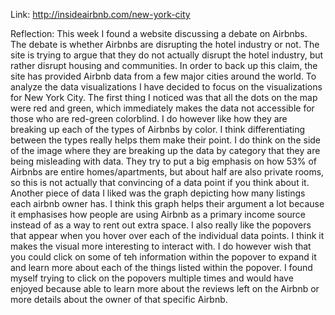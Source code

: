 Link: http://insideairbnb.com/new-york-city

Reflection: 
This week I found a website discussing a debate on Airbnbs. The debate is whether Airbnbs are disrupting the hotel 
industry or not. The site is trying to argue that they do not actually disrupt the hotel industry, but rather disrupt
housing and communities. In order to back up this claim, the site has provided Airbnb data from a few major cities 
around the world. To analyze the data visualizations I have decided to focus on the visualizations for New York City. 
The first thing I noticed was that all the dots on the map were red and green, which immediately makes the data 
not accessible for those who are red-green colorblind. I do however like how they are breaking up each of the types of 
Airbnbs by color. I think differentiating between the types really helps them make their point. I do think on the side 
of the image where they are breaking up the data by category that they are being misleading with data. They try to put
a big emphasis on how 53% of Airbnbs are entire homes/apartments, but about half are also private rooms, so this is not
actually that convincing of a data point if you think about it. Another piece of data I liked was the graph depicting 
how many listings each airbnb owner has. I think this graph helps their argument a lot because it emphasises how people
are using Airbnb as a primary income source instead of as a way to rent out extra space. I also really like the popovers
that appear when you hover over each of the individual data points. I think it makes the visual more interesting to 
interact with. I do however wish that you could click on some of teh information within the popover to expand it and 
learn more about each of the things listed within the popover. I found myself trying to click on the popovers multiple 
times and would have enjoyed because able to learn more about the reviews left on the Airbnb or more details about the 
owner of that specific Airbnb. 